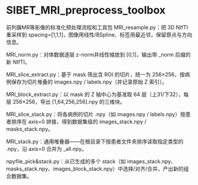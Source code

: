# SIBET_MRI_preprocess_toolbox
前列腺MR等影像的标准化预处理流程和工具包
MRI_resample.py：把 3D NIfTI 重采样到 spacing=[1,1,1]，图像用线性/BSpline、标签用最近邻，保留原点与方向信息。

MRI_norm.py：对体数据逐层 z-norm并线性缩放到 [0,1]，输出带 _norm 后缀的新 NIfTI。

MRI_slice_extract.py：基于 mask 筛出含 ROI 的切片，统一为 256×256，按病例保存为切片堆叠的 images.npy / labels.npy（并记录原始 Z 索引）。

MRI_block_extract.py：以 mask 的 Z 轴中心为基准取 64 层（上31/下32），每层 256×256，导出 [1,64,256,256].npy 的三维块。

MRI_slice_stack.py：将各病例的切片 .npy（如 images.npy / labels.npy）按患者排序在 axis=0 拼接，得到数据集级的 images_stack.npy / masks_stack.npy。

MRI_stack.py：通用堆叠器——在根目录下按患者文件夹排序读取指定类型的 .npy，沿 axis=0 合并为 <type>_all.npy。

npyfile_pick&stack.py：从已生成的多个 stack（如 images_stack.npy、masks_stack.npy、images_block_stack.npy）中选择/对齐/合并，产出新的组合数据集。
